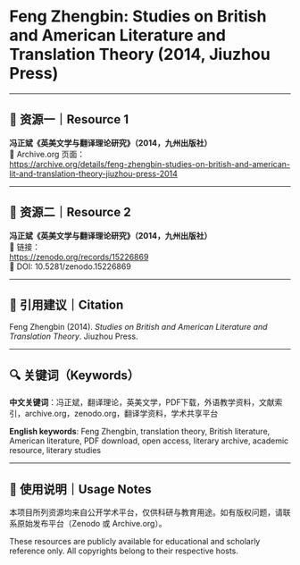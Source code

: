 # Feng Zhengbin: Studies on British and American Literature and Translation Theory (2014, Jiuzhou Press)

---

## 📘 资源一｜Resource 1  
**冯正斌《英美文学与翻译理论研究》（2014，九州出版社）**  
📎 Archive.org 页面：  
https://archive.org/details/feng-zhengbin-studies-on-british-and-american-lit-and-translation-theory-jiuzhou-press-2014

---

## 📁 资源二｜Resource 2  
**冯正斌《英美文学与翻译理论研究》（2014，九州出版社）**  
📎 链接：  
https://zenodo.org/records/15226869  
📌 DOI: 10.5281/zenodo.15226869

---

## 🔗 引用建议｜Citation

Feng Zhengbin (2014). *Studies on British and American Literature and Translation Theory*. Jiuzhou Press.

---

## 🔍 关键词（Keywords）

**中文关键词**：冯正斌，翻译理论，英美文学，PDF下载，外语教学资料，文献索引，archive.org，zenodo.org，翻译学资料，学术共享平台  

**English keywords**: Feng Zhengbin, translation theory, British literature, American literature, PDF download, open access, literary archive, academic resource, literary studies

---

## 📜 使用说明｜Usage Notes

本项目所列资源均来自公开学术平台，仅供科研与教育用途。如有版权问题，请联系原始发布平台（Zenodo 或 Archive.org）。

These resources are publicly available for educational and scholarly reference only. All copyrights belong to their respective hosts.
